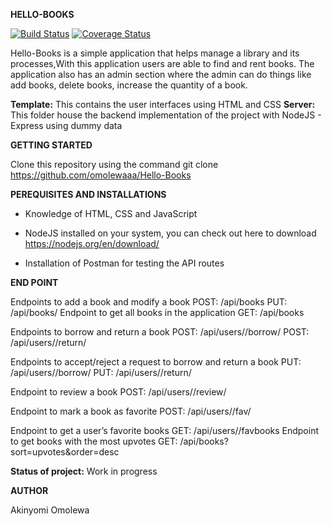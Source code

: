 

**HELLO-BOOKS**

[![Build Status](https://travis-ci.org/omolewaaa/Hello-Books.svg?branch=development)](https://travis-ci.org/omolewaaa/POSTIT)
[![Coverage Status](https://coveralls.io/repos/github/omolewaaa/Hello-Books/badge.svg?branch=development)](https://coveralls.io/github/omolewaaa/Hello-Books?branch=development)

Hello-Books is a simple application that helps manage a library and its processes,With this application users are able to find and rent books. 
The application also has an admin section where the admin can do things like add books, delete books, increase the quantity of a book.


**Template:** This contains the user interfaces using HTML and CSS
**Server:** This folder house the backend implementation of the project with NodeJS - Express using dummy data



**GETTING STARTED**

Clone this repository using the command git clone https://github.com/omolewaaa/Hello-Books


**PEREQUISITES AND INSTALLATIONS**

 *    Knowledge of HTML, CSS and JavaScript

 *    NodeJS installed on your system, you can check out here to download https://nodejs.org/en/download/

 *    Installation of Postman for testing the API routes
 
 
 **END POINT**
 
 Endpoints  to add a book and modify a book
   POST: /api/books
	PUT: /api/books/<bookId>
Endpoint to get all books in the application
	GET: /api/books
   
Endpoints to borrow and return a book
	POST: /api/users/<userId>/borrow/<bookId>
	POST: /api/users/<userId>/return/<bookId>
   
Endpoints to accept/reject a request to borrow and return a book
	PUT: /api/users/<userId>/borrow/<bookId>
	PUT: /api/users/<userId>/return/<bookId>
   
Endpoint to review a book
     	POST: /api/users/<userId>/review/<bookId>
   
Endpoint to mark a book as favorite
	POST: /api/users/<userId>/fav/<bookId>
   
Endpoint to get a user’s favorite books
   GET: /api/users/<userId>/favbooks
Endpoint to get books with the most upvotes
   GET: /api/books?sort=upvotes&order=desc



**Status of project:** Work in progress

   
 **AUTHOR**

   Akinyomi Omolewa

